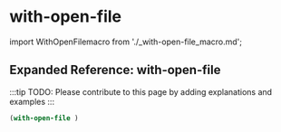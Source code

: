 # with-open-file

import WithOpenFilemacro from './_with-open-file_macro.md';

<WithOpenFilemacro />

## Expanded Reference: with-open-file

:::tip
TODO: Please contribute to this page by adding explanations and examples
:::

```lisp
(with-open-file )
```
